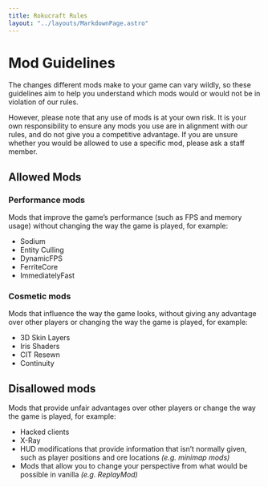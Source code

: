 ```yaml
---
title: Rokucraft Rules
layout: "../layouts/MarkdownPage.astro"
---
```


# Mod Guidelines

The changes different mods make to your game can vary wildly, so these guidelines aim to help you understand which mods would or would not be in violation of our rules.

However, please note that any use of mods is at your own risk. It is your own responsibility to ensure any mods you use are in alignment with our rules, and do not give you a competitive advantage. If you are unsure whether you would be allowed to use a specific mod, please ask a staff member.

## Allowed Mods

### Performance mods

Mods that improve the game’s performance (such as FPS and memory usage) without changing the way the game is played, for example:

- Sodium
- Entity Culling
- DynamicFPS
- FerriteCore
- ImmediatelyFast

### Cosmetic mods

Mods that influence the way the game looks, without giving any advantage over other players or changing the way the game is played, for example:

- 3D Skin Layers
- Iris Shaders
- CIT Resewn
- Continuity

## Disallowed mods

Mods that provide unfair advantages over other players or change the way the game is played, for example:

- Hacked clients
- X-Ray
- HUD modifications that provide information that isn’t normally given, such as player positions and ore locations _(e.g. minimap mods)_
- Mods that allow you to change your perspective from what would be possible in vanilla _(e.g. ReplayMod)_
